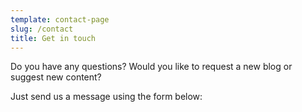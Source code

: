 ```yaml
---
template: contact-page
slug: /contact
title: Get in touch
---
```

Do you have any questions? Would you like to request a new blog or suggest new content?

Just send us a message using the form below: